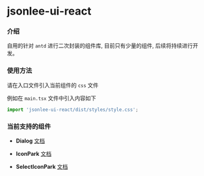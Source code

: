 # jsonlee-ui-react

### 介绍

自用的针对 `antd` 进行二次封装的组件库, 目前只有少量的组件, 后续将持续进行开发。

### 使用方法

请在入口文件引入当前组件的 `css` 文件

例如在 `main.tsx` 文件中引入内容如下
```ts
import 'jsonlee-ui-react/dist/styles/style.css';
```

### 当前支持的组件

- **Dialog** [文档](https://github.com/JsonLee12138/frontend-factory/tree/main/packages/jsonlee-ui-react/src/component/Dialog)

- **IconPark** [文档](https://github.com/JsonLee12138/frontend-factory/tree/main/packages/jsonlee-ui-react/src/component/IconPark)

- **SelectIconPark** [文档](https://github.com/JsonLee12138/frontend-factory/tree/main/packages/jsonlee-ui-react/src/component/SelectIconPark)
